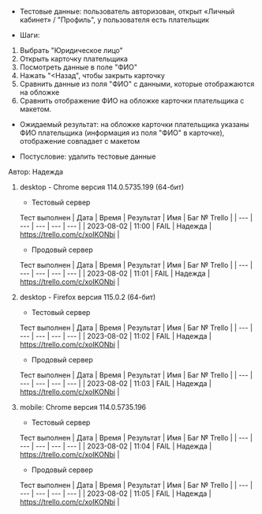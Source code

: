 * Тестовые данные: пользователь авторизован, открыт «Личный кабинет» / "Профиль", у пользователя есть плательщик

* Шаги:
1.	Выбрать "Юридическое лицо"
2.	Открыть карточку плательщика
3.	Посмотреть данные в поле "ФИО"
4.	Нажать "<Назад", чтобы закрыть карточку
5.	Сравнить данные из поля "ФИО" с данными, которые отображаются на обложке
6.	Сравнить отображение ФИО на обложке карточки плательщика с макетом.

* Ожидаемый результат: на обложке карточки плательщика указаны ФИО плательщика (информация из поля "ФИО" в карточке), отображение совпадает с макетом 

* Постусловие: удалить тестовые данные

Автор: Надежда

1) desktop - Chrome версия 114.0.5735.199 (64-бит)

	* Тестовый сервер 

	Тест выполнен
	| Дата | Время | Результат | Имя | Баг № Trello |
	| --- | --- | --- | --- | --- |
	| 2023-08-02 | 11:00 | FAIL | Надежда | https://trello.com/c/xoIKONbi | 

	* Продовый сервер

	Тест выполнен
	| Дата | Время | Результат | Имя | Баг № Trello |
	| --- | --- | --- | --- | --- |
	| 2023-08-02 | 11:01 | FAIL | Надежда | https://trello.com/c/xoIKONbi | 

2) desktop - Firefox версия 115.0.2 (64-бит)

	* Тестовый сервер 

	Тест выполнен
	| Дата | Время | Результат | Имя | Баг № Trello |
	| --- | --- | --- | --- | --- |
	| 2023-08-02 | 11:02 | FAIL | Надежда | https://trello.com/c/xoIKONbi | 

	* Продовый сервер 

	Тест выполнен
	| Дата | Время | Результат | Имя | Баг № Trello |
	| --- | --- | --- | --- | --- |
	| 2023-08-02 | 11:03 | FAIL | Надежда | https://trello.com/c/xoIKONbi | 

3) mobile: Chrome версия 114.0.5735.196

	* Тестовый сервер 

	Тест выполнен
	| Дата | Время | Результат | Имя | Баг № Trello |
	| --- | --- | --- | --- | --- |
	| 2023-08-02 | 11:04 | FAIL | Надежда | https://trello.com/c/xoIKONbi | 

	* Продовый сервер 

	Тест выполнен
	| Дата | Время | Результат | Имя | Баг № Trello |
	| --- | --- | --- | --- | --- |
	| 2023-08-02 | 11:05 | FAIL | Надежда | https://trello.com/c/xoIKONbi | 